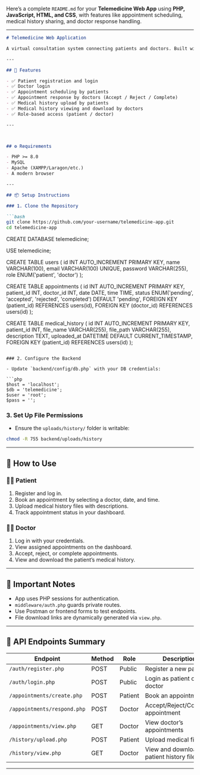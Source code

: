 Here’s a complete `README.md` for your **Telemedicine Web App** using **PHP, JavaScript, HTML, and CSS**, with features like appointment scheduling, medical history sharing, and doctor response handling.

---

```md
# Telemedicine Web Application

A virtual consultation system connecting patients and doctors. Built with PHP, MySQL, JavaScript, HTML, and CSS.

---

## 🔧 Features

- ✅ Patient registration and login
- ✅ Doctor login
- ✅ Appointment scheduling by patients
- ✅ Appointment response by doctors (Accept / Reject / Complete)
- ✅ Medical history upload by patients
- ✅ Medical history viewing and download by doctors
- ✅ Role-based access (patient / doctor)

---



## ⚙️ Requirements

- PHP >= 8.0
- MySQL
- Apache (XAMPP/Laragon/etc.)
- A modern browser

---

## 📦 Setup Instructions

### 1. Clone the Repository

```bash
git clone https://github.com/your-username/telemedicine-app.git
cd telemedicine-app
````

CREATE DATABASE telemedicine;

USE telemedicine;

CREATE TABLE users (
  id INT AUTO_INCREMENT PRIMARY KEY,
  name VARCHAR(100),
  email VARCHAR(100) UNIQUE,
  password VARCHAR(255),
  role ENUM('patient', 'doctor')
);

CREATE TABLE appointments (
  id INT AUTO_INCREMENT PRIMARY KEY,
  patient_id INT,
  doctor_id INT,
  date DATE,
  time TIME,
  status ENUM('pending', 'accepted', 'rejected', 'completed') DEFAULT 'pending',
  FOREIGN KEY (patient_id) REFERENCES users(id),
  FOREIGN KEY (doctor_id) REFERENCES users(id)
);

CREATE TABLE medical_history (
  id INT AUTO_INCREMENT PRIMARY KEY,
  patient_id INT,
  file_name VARCHAR(255),
  file_path VARCHAR(255),
  description TEXT,
  uploaded_at DATETIME DEFAULT CURRENT_TIMESTAMP,
  FOREIGN KEY (patient_id) REFERENCES users(id)
);
```

### 2. Configure the Backend

- Update `backend/config/db.php` with your DB credentials:

```php
$host = 'localhost';
$db = 'telemedicine';
$user = 'root';
$pass = '';
```

### 3. Set Up File Permissions

- Ensure the `uploads/history/` folder is writable:

```bash
chmod -R 755 backend/uploads/history
```

---

## 🧪 How to Use

### 🧑‍💼 Patient

1. Register and log in.
2. Book an appointment by selecting a doctor, date, and time.
3. Upload medical history files with descriptions.
4. Track appointment status in your dashboard.

### 👨‍⚕️ Doctor

1. Log in with your credentials.
2. View assigned appointments on the dashboard.
3. Accept, reject, or complete appointments.
4. View and download the patient’s medical history.

---

## 📂 Important Notes

- App uses PHP sessions for authentication.
- `middleware/auth.php` guards private routes.
- Use Postman or frontend forms to test endpoints.
- File download links are dynamically generated via `view.php`.

---

## 📮 API Endpoints Summary

| Endpoint                    | Method | Role    | Description                             |
| --------------------------- | ------ | ------- | --------------------------------------- |
| `/auth/register.php`        | POST   | Public  | Register a new patient                  |
| `/auth/login.php`           | POST   | Public  | Login as patient or doctor              |
| `/appointments/create.php`  | POST   | Patient | Book an appointment                     |
| `/appointments/respond.php` | POST   | Doctor  | Accept/Reject/Complete appointment      |
| `/appointments/view.php`    | GET    | Doctor  | View doctor’s appointments              |
| `/history/upload.php`       | POST   | Patient | Upload medical file                     |
| `/history/view.php`         | GET    | Doctor  | View and download patient history files |


---

